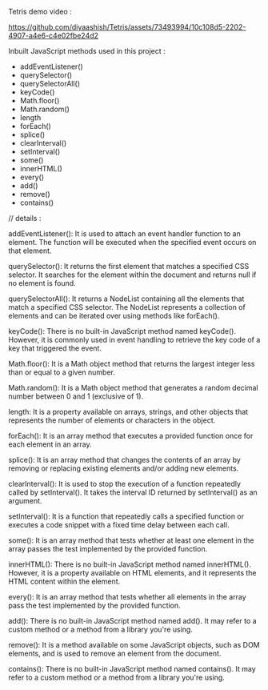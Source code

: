 Tetris demo video : 

https://github.com/diyaashish/Tetris/assets/73493994/10c108d5-2202-4907-a4e6-c4e02fbe24d2

Inbuilt JavaScript methods used in this project : 

* addEventListener()
* querySelector()
* querySelectorAll()
* keyCode()
* Math.floor()
* Math.random()
* length
* forEach()
* splice()
* clearInterval()
* setInterval()
* some()
* innerHTML()
* every()
* add()
* remove()
* contains()


// details : 

addEventListener(): It is used to attach an event handler function to an element. The function will be executed when the specified event occurs on that element.

querySelector(): It returns the first element that matches a specified CSS selector. It searches for the element within the document and returns null if no element is found.

querySelectorAll(): It returns a NodeList containing all the elements that match a specified CSS selector. The NodeList represents a collection of elements and can be iterated over using methods like forEach().

keyCode(): There is no built-in JavaScript method named keyCode(). However, it is commonly used in event handling to retrieve the key code of a key that triggered the event.

Math.floor(): It is a Math object method that returns the largest integer less than or equal to a given number.

Math.random(): It is a Math object method that generates a random decimal number between 0 and 1 (exclusive of 1).

length: It is a property available on arrays, strings, and other objects that represents the number of elements or characters in the object.

forEach(): It is an array method that executes a provided function once for each element in an array.

splice(): It is an array method that changes the contents of an array by removing or replacing existing elements and/or adding new elements.

clearInterval(): It is used to stop the execution of a function repeatedly called by setInterval(). It takes the interval ID returned by setInterval() as an argument.

setInterval(): It is a function that repeatedly calls a specified function or executes a code snippet with a fixed time delay between each call.

some(): It is an array method that tests whether at least one element in the array passes the test implemented by the provided function.

innerHTML(): There is no built-in JavaScript method named innerHTML(). However, it is a property available on HTML elements, and it represents the HTML content within the element.

every(): It is an array method that tests whether all elements in the array pass the test implemented by the provided function.

add(): There is no built-in JavaScript method named add(). It may refer to a custom method or a method from a library you're using.

remove(): It is a method available on some JavaScript objects, such as DOM elements, and is used to remove an element from the document.

contains(): There is no built-in JavaScript method named contains(). It may refer to a custom method or a method from a library you're using.
